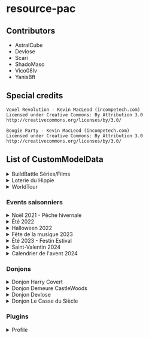 # resource-pac

## Contributors

- AstralCube
- Devlose
- Scari
- ShadoMaso
- Vico08lv
- YanisBft

## Special credits

```
Voxel Revolution - Kevin MacLeod (incompetech.com)
Licensed under Creative Commons: By Attribution 3.0
http://creativecommons.org/licenses/by/3.0/
```

```
Boogie Party - Kevin MacLeod (incompetech.com)
Licensed under Creative Commons: By Attribution 3.0
http://creativecommons.org/licenses/by/3.0/
```

## List of CustomModelData

<details>
<summary>BuildBattle Séries/Films</summary>

| CustomModelData | Item                      | Model path                                                                |
|-----------------|---------------------------|---------------------------------------------------------------------------|
| 1               | heart_of_the_sea          | peaceandcube:buildbattle/series_films/clap                                |
| 1               | iron_axe                  | peaceandcube:buildbattle/series_films/cameraxe1                           |
| 2               | iron_axe                  | peaceandcube:buildbattle/series_films/cameraxe2                           |
| 3               | iron_axe                  | peaceandcube:buildbattle/series_films/cameraxe3                           |

</details>

<details>
<summary>Loterie du Hippie</summary>

| CustomModelData | Item                      | Model path                                                                |
|-----------------|---------------------------|---------------------------------------------------------------------------|
| 822             | diamond_sword             | peaceandcube:event/loterie_ete_2022/loterie_pagaie                        |
| 822             | netherite_sword           | peaceandcube:event/loterie_ete_2022/loterie_pagaie                        |
| 822             | flower_banner_pattern     | peaceandcube:event/loterie_ete_2022/pagaie_texture                        |
| 823             | diamond_hoe               | peaceandcube:event/loterie_ete_2023/rateau                                |
| 823             | netherite_hoe             | peaceandcube:event/loterie_ete_2023/rateau                                |
| 823             | flower_banner_pattern     | peaceandcube:event/loterie_ete_2023/rateau_texture                        |

</details>

<details>
<summary>WorldTour</summary>

| CustomModelData | Item                      | Model path                                                                |
|-----------------|---------------------------|---------------------------------------------------------------------------|
| 4315            | compass                   | peaceandcube:worldtour/wt15/compass_00                                    |
| 4315            | globe_banner_pattern      | peaceandcube:worldtour/wt15/drapeauwt15                                   |
| 4316            | globe_banner_pattern      | peaceandcube:worldtour/wt16/drapeauwt16                                   |

</details>

### Events saisonniers

<details>
<summary>Noël 2021 - Pêche hivernale</summary>

| CustomModelData | Item                      | Model path                                         |
|-----------------|---------------------------|----------------------------------------------------|
| 2021            | iron_pickaxe              | peaceandcube:adventcalendar/pioche_sucree          |
| 2101            | cod                       | peaceandcube:event/peche_hivernale/morue_glace     |
| 2102            | pufferfish                | peaceandcube:event/peche_hivernale/fugu_gele       |
| 2103            | tropical_fish             | peaceandcube:event/peche_hivernale/nemo_perdu      |
| 2104            | salmon                    | peaceandcube:event/peche_hivernale/saumon_frais    |
| 2105            | axolotl_bucket            | peaceandcube:event/peche_hivernale/compagnon_hiver |
| 21000           | fishing_rod               | peaceandcube:event/peche_hivernale/ph_canne_lvl1_1 |
| 21001           | fishing_rod               | peaceandcube:event/peche_hivernale/ph_canne_lvl2_1 |
| 21002           | fishing_rod               | peaceandcube:event/peche_hivernale/ph_canne_lvl3_1 |
| 21003           | fishing_rod               | peaceandcube:event/peche_hivernale/ph_canne_lvl4_1 |
| 21004           | fishing_rod               | peaceandcube:event/peche_hivernale/ph_canne_lvl5_1 |
| 21005           | fishing_rod               | peaceandcube:event/peche_hivernale/ph_canne_skin_1 |
| 21005           | flower_banner_pattern     | peaceandcube:event/peche_hivernale/ph_canne_skin   |

</details>

<details>
<summary>Été 2022</summary>

| CustomModelData | Item                      | Model path                                        |
|-----------------|---------------------------|---------------------------------------------------|
| 822             | diamond_axe               | peaceandcube:event/ete_2022_quete/hache_amethyst1 |
| 822             | netherite_axe             | peaceandcube:event/ete_2022_quete/hache_amethyst2 |

</details>

<details>
<summary>Halloween 2022</summary>

| CustomModelData | Item                      | Model path                                                      |
|-----------------|---------------------------|-----------------------------------------------------------------|
| 202210          | netherite_pickaxe         | peaceandcube:event/halloween2022/foreuse                        |
| 2022101         | flower_banner_pattern     | peaceandcube:event/halloween2022/pioche_chauve_souris_texture   |
| 2022101         | netherite_pickaxe         | peaceandcube:event/halloween2022/pioche_chauve_souris           |
| 2022102         | flower_banner_pattern     | peaceandcube:event/halloween2022/hachampignon_texture           |
| 2022102         | netherite_axe             | peaceandcube:event/halloween2022/hachampignon                   |
| 2022103         | flower_banner_pattern     | peaceandcube:event/halloween2022/epee_glace_texture             |
| 2022103         | netherite_sword           | peaceandcube:event/halloween2022/epee_glace                     |
| 2022104         | flower_banner_pattern     | peaceandcube:event/halloween2022/faux_texture                   |
| 2022104         | netherite_hoe             | peaceandcube:event/halloween2022/faux                           |
| 2022110         | flower_banner_pattern     | peaceandcube:event/halloween2022/adr/t1b1                       |
| 2022111         | flower_banner_pattern     | peaceandcube:event/halloween2022/adr/t1b2                       |
| 2022112         | flower_banner_pattern     | peaceandcube:event/halloween2022/adr/t1b3                       |
| 2022113         | flower_banner_pattern     | peaceandcube:event/halloween2022/adr/t1b4                       |
| 2022114         | flower_banner_pattern     | peaceandcube:event/halloween2022/adr/t1b5                       |
| 2022115         | flower_banner_pattern     | peaceandcube:event/halloween2022/adr/t1b6                       |
| 2022116         | flower_banner_pattern     | peaceandcube:event/halloween2022/adr/t1b7                       |
| 2022117         | flower_banner_pattern     | peaceandcube:event/halloween2022/adr/t1b8                       |
| 2022118         | flower_banner_pattern     | peaceandcube:event/halloween2022/adr/t2b1_1                     |
| 2022119         | flower_banner_pattern     | peaceandcube:event/halloween2022/adr/t2b1_2                     |
| 2022120         | flower_banner_pattern     | peaceandcube:event/halloween2022/adr/t2b1                       |
| 2022121         | flower_banner_pattern     | peaceandcube:event/halloween2022/adr/t2b2_1                     |
| 2022122         | flower_banner_pattern     | peaceandcube:event/halloween2022/adr/t2b2_2                     |
| 2022123         | flower_banner_pattern     | peaceandcube:event/halloween2022/adr/t2b2                       |
| 2022124         | flower_banner_pattern     | peaceandcube:event/halloween2022/adr/t2b3_1                     |
| 2022125         | flower_banner_pattern     | peaceandcube:event/halloween2022/adr/t2b3_2                     |
| 2022126         | flower_banner_pattern     | peaceandcube:event/halloween2022/adr/t2b3                       |
| 2022127         | flower_banner_pattern     | peaceandcube:event/halloween2022/adr/t2b4_1                     |
| 2022128         | flower_banner_pattern     | peaceandcube:event/halloween2022/adr/t2b4_2                     |
| 2022129         | flower_banner_pattern     | peaceandcube:event/halloween2022/adr/t2b4                       |
| 2022130         | flower_banner_pattern     | peaceandcube:event/halloween2022/adr/t3b1_1                     |
| 2022131         | flower_banner_pattern     | peaceandcube:event/halloween2022/adr/t3b1_2                     |
| 2022132         | flower_banner_pattern     | peaceandcube:event/halloween2022/adr/t3b1                       |
| 2022133         | flower_banner_pattern     | peaceandcube:event/halloween2022/adr/t3b2_1                     |
| 2022134         | flower_banner_pattern     | peaceandcube:event/halloween2022/adr/t3b2_2                     |
| 2022135         | flower_banner_pattern     | peaceandcube:event/halloween2022/adr/t3b2                       |
| 2022136         | flower_banner_pattern     | peaceandcube:event/halloween2022/adr/t4b1_1                     |
| 2022137         | flower_banner_pattern     | peaceandcube:event/halloween2022/adr/t4b1_2                     |
| 2022138         | flower_banner_pattern     | peaceandcube:event/halloween2022/adr/t4b1                       |

</details>

<details>
<summary>Fête de la musique 2023</summary>

| CustomModelData | Item                      | Model path                                      |
|-----------------|---------------------------|-------------------------------------------------|
| 623             | bow                       | peaceandcube:event/musique2023/violon           |
| 623             | knowledge_book            | peaceandcube:event/musique2023/radio_vert_pause |
| 624             | knowledge_book            | peaceandcube:event/musique2023/radio_vert_play  |
| 625             | knowledge_book            | peaceandcube:event/musique2023/radio_rose_pause |
| 626             | knowledge_book            | peaceandcube:event/musique2023/radio_rose_play  |

</details>

<details>
<summary>Été 2023 - Festin Estival</summary>

| CustomModelData | Item            | Model path                                              |
|-----------------|-----------------|---------------------------------------------------------|
| 7230            | pumpkin_seeds   | peaceandcube:event/festin_estival/riz                   |
| 7230            | sugar           | peaceandcube:event/festin_estival/sel                   |
| 7231            | sugar           | peaceandcube:event/festin_estival/farine                |
| 7230            | tropical_fish   | peaceandcube:event/festin_estival/moule                 |
| 7230            | wheat           | peaceandcube:event/festin_estival/houblon               |
| 7231            | wheat           | peaceandcube:event/festin_estival/mais                  |
| 7230            | salmon          | peaceandcube:event/festin_estival/thon                  |
| 7230            | potion          | peaceandcube:event/festin_estival/huile_tournesol       |
| 7231            | potion          | peaceandcube:event/festin_estival/jus_pomme             |
| 7232            | potion          | peaceandcube:event/festin_estival/sirop_coquelicot      |
| 7233            | potion          | peaceandcube:event/festin_estival/chocolat_chaud        |
| 7234            | potion          | peaceandcube:event/festin_estival/biere                 |
| 7235            | potion          | peaceandcube:event/festin_estival/lait                  |
| 7236            | potion          | peaceandcube:event/festin_estival/jus_raisin            |
| 7237            | potion          | peaceandcube:event/festin_estival/vin_rouge             |
| 7238            | potion          | peaceandcube:event/festin_estival/rhum                  |
| 7239            | potion          | peaceandcube:event/festin_estival/cidre                 |
| 7240            | potion          | peaceandcube:event/festin_estival/get_27                |
| 7230            | carrot          | peaceandcube:event/festin_estival/carottes_rapees       |
| 7230            | cooked_salmon   | peaceandcube:event/festin_estival/sushi_saumon          |
| 7231            | cooked_salmon   | peaceandcube:event/festin_estival/sushi_thon            |
| 7232            | cooked_salmon   | peaceandcube:event/festin_estival/moules_frites         |
| 7233            | cooked_salmon   | peaceandcube:event/festin_estival/maki_saumon           |
| 7234            | cooked_salmon   | peaceandcube:event/festin_estival/maki_thon             |
| 7230            | baked_potato    | peaceandcube:event/festin_estival/frites                |
| 7231            | baked_potato    | peaceandcube:event/festin_estival/fromage               |
| 7232            | baked_potato    | peaceandcube:event/festin_estival/beignet_oignon        |
| 7230            | pumpkin_pie     | peaceandcube:event/festin_estival/tarte_pommes          |
| 7231            | pumpkin_pie     | peaceandcube:event/festin_estival/gateau_chocolat       |
| 7232            | pumpkin_pie     | peaceandcube:event/festin_estival/omelette              |
| 7230            | potato          | peaceandcube:event/festin_estival/popcorn_sucre         |
| 7231            | potato          | peaceandcube:event/festin_estival/popcorn_sale          |
| 7230            | cookie          | peaceandcube:event/festin_estival/chocolat_noir         |
| 7231            | cookie          | peaceandcube:event/festin_estival/chocolat_lait         |
| 7232            | cookie          | peaceandcube:event/festin_estival/chocolat_blanc        |
| 7233            | cookie          | peaceandcube:event/festin_estival/biscuit_chinois       |
| 7230            | apple           | peaceandcube:event/festin_estival/salade_verte          |
| 7231            | apple           | peaceandcube:event/festin_estival/tomate                |
| 7232            | apple           | peaceandcube:event/festin_estival/avocat                |
| 7233            | apple           | peaceandcube:event/festin_estival/poire                 |
| 7230            | sweet_berries   | peaceandcube:event/festin_estival/raisin                |
| 7231            | sweet_berries   | peaceandcube:event/festin_estival/fraise                |
| 7230            | beetroot        | peaceandcube:event/festin_estival/oignon                |
| 7230            | kelp            | peaceandcube:event/festin_estival/menthe                |
| 7230            | gold_ingot      | peaceandcube:event/festin_estival/beurre                |
| 7230            | porkchop        | peaceandcube:event/festin_estival/jambon                |
| 7231            | porkchop        | peaceandcube:event/festin_estival/saucisse              |
| 7230            | cooked_porkchop | peaceandcube:event/festin_estival/jambon_beurre         |
| 7230            | cooked_beef     | peaceandcube:event/festin_estival/tomate_farcie         |
| 7231            | cooked_beef     | peaceandcube:event/festin_estival/hamburger             |
| 7232            | cooked_beef     | peaceandcube:event/festin_estival/pizza                 |
| 7233            | cooked_beef     | peaceandcube:event/festin_estival/kebab                 |
| 7230            | cooked_chicken  | peaceandcube:event/festin_estival/hot_dog               |
| 7230            | rabbit_stew     | peaceandcube:event/festin_estival/salade_estivale       |
| 7231            | rabbit_stew     | peaceandcube:event/festin_estival/salade_fruits         |
| 7232            | rabbit_stew     | peaceandcube:event/festin_estival/ratatouille           |
| 7230            | bread           | peaceandcube:event/festin_estival/pain_raisins          |
| 7231            | bread           | peaceandcube:event/festin_estival/pain_chocolat         |
| 7230            | golden_apple    | peaceandcube:event/festin_estival/glace_chocolat        |
| 7231            | golden_apple    | peaceandcube:event/festin_estival/glace_pomme           |
| 7232            | golden_apple    | peaceandcube:event/festin_estival/glace_poire           |
| 7233            | golden_apple    | peaceandcube:event/festin_estival/glace_fraise          |
| 7234            | golden_apple    | peaceandcube:event/festin_estival/glace_rhum_raisins    |
| 7235            | golden_apple    | peaceandcube:event/festin_estival/glace_vanille         |
| 7236            | golden_apple    | peaceandcube:event/festin_estival/glace_menthe_chocolat |
| 7230            | mushroom_stew   | peaceandcube:event/festin_estival/mousse_chocolat       |
| 7230            | glow_berries    | peaceandcube:event/festin_estival/bonbon_miel           |
| 7231            | glow_berries    | peaceandcube:event/festin_estival/bonbon_pomme          |
| 7232            | glow_berries    | peaceandcube:event/festin_estival/bonbon_fraise         |
| 7230            | stick           | peaceandcube:event/festin_estival/vanille               |
| 7230            | iron_sword      | peaceandcube:event/festin_estival/couteau               |
| 7230            | written_book    | peaceandcube:event/festin_estival/guide_recettes        |

</details>

<details>
<summary>Saint-Valentin 2024</summary>

| CustomModelData | Item                      | Model path                               |
|-----------------|---------------------------|------------------------------------------|
| 2402            | bow                       | peaceandcube:event/sv2024/arc_passionnel |

</details>

<details>
<summary>Calendrier de l'avent 2024</summary>

| CustomModelData | Item | Model path                                  |
|-----------------|------|---------------------------------------------|
| 202412          | mace | peaceandcube:adventcalendar/maillet_de_noel |

</details>

### Donjons

<details>
<summary>Donjon Harry Covert</summary>

| CustomModelData | Item                      | Model path                                       |
|-----------------|---------------------------|--------------------------------------------------|
| 201             | firework_rocket           | peaceandcube:donjon/harry_covert/sort1           |
| 202             | firework_rocket           | peaceandcube:donjon/harry_covert/sort2           |
| 203             | firework_rocket           | peaceandcube:donjon/harry_covert/sort3           |
| 204             | crossbow                  | peaceandcube:donjon/harry_covert/baguette1       |
| 205             | crossbow                  | peaceandcube:donjon/harry_covert/baguette2       |
| 206             | crossbow                  | peaceandcube:donjon/harry_covert/baguette3       |
| 207             | crossbow                  | peaceandcube:donjon/harry_covert/baguette4       |
| 208             | crossbow                  | peaceandcube:donjon/harry_covert/baguette5       |
| 209             | crossbow                  | peaceandcube:donjon/harry_covert/baguette6       |
| 210             | crossbow                  | peaceandcube:donjon/harry_covert/baguette7       |
| 211             | crossbow                  | peaceandcube:donjon/harry_covert/baguette8       |
| 212             | tipped_arrow              | peaceandcube:donjon/harry_covert/sort_parchemin  |
| 213             | tipped_arrow              | peaceandcube:donjon/harry_covert/sort_parchemin  |
| 214             | tipped_arrow              | peaceandcube:donjon/harry_covert/sort_parchemin  |
| 215             | tipped_arrow              | peaceandcube:donjon/harry_covert/sort_parchemin  |
| 216             | tipped_arrow              | peaceandcube:donjon/harry_covert/sort_parchemin  |
| 217             | tipped_arrow              | peaceandcube:donjon/harry_covert/sort_parchemin  |
| 218             | tipped_arrow              | peaceandcube:donjon/harry_covert/sort_parchemin  |
| 219             | tipped_arrow              | peaceandcube:donjon/harry_covert/sort_parchemin  |
| 220             | gold_nugget               | peaceandcube:donjon/harry_covert/coins           |
| 221             | netherite_hoe             | peaceandcube:donjon/harry_covert/canne_kir       |
| 222             | wooden_axe                | peaceandcube:donjon/harry_covert/hache_troll     |
| 223             | iron_sword                | peaceandcube:donjon/harry_covert/croc_tofu       |
| 224             | rabbit_foot               | peaceandcube:donjon/harry_covert/patte_tofu      |
| 225             | iron_sword                | peaceandcube:donjon/harry_covert/epee_magique    |
| 226             | golden_sword              | peaceandcube:donjon/harry_covert/couteau_aiguise |
| 227             | stone_axe                 | peaceandcube:donjon/harry_covert/hachoir         |

</details>

<details>
<summary>Donjon Demeure CastleWoods</summary>

| CustomModelData | Item            | Model path                                                |
|-----------------|-----------------|-----------------------------------------------------------|
| 401             | crossbow        | peaceandcube:donjon/demeure_castlewoods/arquebuse         |
| 401             | crossbow        | peaceandcube:donjon/demeure_castlewoods/arquebuse1        |
| 401             | crossbow        | peaceandcube:donjon/demeure_castlewoods/arquebuse2        |
| 401             | netherite_sword | peaceandcube:donjon/demeure_castlewoods/couteau_sacrifice |
| 402             | netherite_sword | peaceandcube:donjon/demeure_castlewoods/claymore          |
| 401             | iron_axe        | peaceandcube:donjon/demeure_castlewoods/hachoir           |


</details>

<details>
<summary>Donjon Devlose</summary>

| CustomModelData | Item                      | Model path                                                      |
|-----------------|---------------------------|-----------------------------------------------------------------|
| 501             | bow                       | peaceandcube:donjon/donjon_devlose/bow/bow_base                 |
| 501             | clock                     | peaceandcube:donjon/donjon_devlose/clock/clock_model            |
| 501             | netherite_axe             | peaceandcube:donjon/donjon_devlose/axe/axe_base                 |
| 501             | netherite_hoe             | peaceandcube:donjon/donjon_devlose/hoe/hoe_base                 |
| 501             | netherite_pickaxe         | peaceandcube:donjon/donjon_devlose/pickaxe/pickaxe_base         |
| 501             | netherite_shovel          | peaceandcube:donjon/donjon_devlose/shovel/shovel_base           |
| 501             | netherite_sword           | peaceandcube:donjon/donjon_devlose/sword/sword_base             |
| 501             | totem_of_undying          | peaceandcube:donjon/donjon_devlose/statue/devlose               |
| 502             | bow                       | peaceandcube:donjon/donjon_devlose/bow/bow_orange               |
| 502             | clock                     | peaceandcube:donjon/donjon_devlose/clock/clock_model_orange     |
| 502             | iron_nugget               | peaceandcube:donjon/donjon_devlose/jetons/jeton_orange          |
| 502             | netherite_axe             | peaceandcube:donjon/donjon_devlose/axe/axe_orange               |
| 502             | netherite_hoe             | peaceandcube:donjon/donjon_devlose/hoe/hoe_orange               |
| 502             | netherite_pickaxe         | peaceandcube:donjon/donjon_devlose/pickaxe/pickaxe_orange       |
| 502             | netherite_shovel          | peaceandcube:donjon/donjon_devlose/shovel/shovel_orange         |
| 502             | netherite_sword           | peaceandcube:donjon/donjon_devlose/sword/sword_orange           |
| 502             | paper                     | peaceandcube:donjon/donjon_devlose/cartes/carte_orange          |
| 502             | totem_of_undying          | peaceandcube:donjon/donjon_devlose/statue/scari                 |
| 503             | bow                       | peaceandcube:donjon/donjon_devlose/bow/bow_magenta              |
| 503             | clock                     | peaceandcube:donjon/donjon_devlose/clock/clock_model_magenta    |
| 503             | iron_nugget               | peaceandcube:donjon/donjon_devlose/jetons/jeton_magenta         |
| 503             | netherite_axe             | peaceandcube:donjon/donjon_devlose/axe/axe_magenta              |
| 503             | netherite_hoe             | peaceandcube:donjon/donjon_devlose/hoe/hoe_magenta              |
| 503             | netherite_pickaxe         | peaceandcube:donjon/donjon_devlose/pickaxe/pickaxe_magenta      |
| 503             | netherite_shovel          | peaceandcube:donjon/donjon_devlose/shovel/shovel_magenta        |
| 503             | netherite_sword           | peaceandcube:donjon/donjon_devlose/sword/sword_magenta          |
| 503             | paper                     | peaceandcube:donjon/donjon_devlose/cartes/carte_magenta         |
| 503             | totem_of_undying          | peaceandcube:donjon/donjon_devlose/statue/vico                  |
| 504             | bow                       | peaceandcube:donjon/donjon_devlose/bow/bow_light_blue           |
| 504             | clock                     | peaceandcube:donjon/donjon_devlose/clock/clock_model_light_blue |
| 504             | iron_nugget               | peaceandcube:donjon/donjon_devlose/jetons/jeton_light_blue      |
| 504             | netherite_axe             | peaceandcube:donjon/donjon_devlose/axe/axe_light_blue           |
| 504             | netherite_hoe             | peaceandcube:donjon/donjon_devlose/hoe/hoe_light_blue           |
| 504             | netherite_pickaxe         | peaceandcube:donjon/donjon_devlose/pickaxe/pickaxe_light_blue   |
| 504             | netherite_shovel          | peaceandcube:donjon/donjon_devlose/shovel/shovel_light_blue     |
| 504             | netherite_sword           | peaceandcube:donjon/donjon_devlose/sword/sword_light_blue       |
| 504             | paper                     | peaceandcube:donjon/donjon_devlose/cartes/carte_light_blue      |
| 504             | totem_of_undying          | peaceandcube:donjon/donjon_devlose/vendeurs/vendeur_orange      |
| 505             | bow                       | peaceandcube:donjon/donjon_devlose/bow/bow_lime                 |
| 505             | clock                     | peaceandcube:donjon/donjon_devlose/clock/clock_model_lime       |
| 505             | iron_nugget               | peaceandcube:donjon/donjon_devlose/jetons/jeton_lime            |
| 505             | netherite_axe             | peaceandcube:donjon/donjon_devlose/axe/axe_lime                 |
| 505             | netherite_hoe             | peaceandcube:donjon/donjon_devlose/hoe/hoe_lime                 |
| 505             | netherite_pickaxe         | peaceandcube:donjon/donjon_devlose/pickaxe/pickaxe_lime         |
| 505             | netherite_shovel          | peaceandcube:donjon/donjon_devlose/shovel/shovel_lime           |
| 505             | netherite_sword           | peaceandcube:donjon/donjon_devlose/sword/sword_lime             |
| 505             | paper                     | peaceandcube:donjon/donjon_devlose/cartes/carte_lime            |
| 505             | totem_of_undying          | peaceandcube:donjon/donjon_devlose/vendeurs/vendeur_magenta     |
| 506             | bow                       | peaceandcube:donjon/donjon_devlose/bow/bow_pink                 |
| 506             | clock                     | peaceandcube:donjon/donjon_devlose/clock/clock_model_pink       |
| 506             | iron_nugget               | peaceandcube:donjon/donjon_devlose/jetons/jeton_pink            |
| 506             | netherite_axe             | peaceandcube:donjon/donjon_devlose/axe/axe_pink                 |
| 506             | netherite_hoe             | peaceandcube:donjon/donjon_devlose/hoe/hoe_pink                 |
| 506             | netherite_pickaxe         | peaceandcube:donjon/donjon_devlose/pickaxe/pickaxe_pink         |
| 506             | netherite_shovel          | peaceandcube:donjon/donjon_devlose/shovel/shovel_pink           |
| 506             | netherite_sword           | peaceandcube:donjon/donjon_devlose/sword/sword_pink             |
| 506             | paper                     | peaceandcube:donjon/donjon_devlose/cartes/carte_pink            |
| 506             | totem_of_undying          | peaceandcube:donjon/donjon_devlose/vendeurs/vendeur_light_blue  |
| 507             | bow                       | peaceandcube:donjon/donjon_devlose/bow/bow_red                  |
| 507             | clock                     | peaceandcube:donjon/donjon_devlose/clock/clock_model_red        |
| 507             | iron_nugget               | peaceandcube:donjon/donjon_devlose/jetons/jeton_red             |
| 507             | netherite_axe             | peaceandcube:donjon/donjon_devlose/axe/axe_red                  |
| 507             | netherite_hoe             | peaceandcube:donjon/donjon_devlose/hoe/hoe_red                  |
| 507             | netherite_pickaxe         | peaceandcube:donjon/donjon_devlose/pickaxe/pickaxe_red          |
| 507             | netherite_shovel          | peaceandcube:donjon/donjon_devlose/shovel/shovel_red            |
| 507             | netherite_sword           | peaceandcube:donjon/donjon_devlose/sword/sword_red              |
| 507             | paper                     | peaceandcube:donjon/donjon_devlose/cartes/carte_red             |
| 507             | totem_of_undying          | peaceandcube:donjon/donjon_devlose/vendeurs/vendeur_lime        |
| 508             | bow                       | peaceandcube:donjon/donjon_devlose/bow/bow_yellow               |
| 508             | clock                     | peaceandcube:donjon/donjon_devlose/clock/clock_model_yellow     |
| 508             | iron_nugget               | peaceandcube:donjon/donjon_devlose/jetons/jeton_yellow          |
| 508             | netherite_axe             | peaceandcube:donjon/donjon_devlose/axe/axe_yellow               |
| 508             | netherite_hoe             | peaceandcube:donjon/donjon_devlose/hoe/hoe_yellow               |
| 508             | netherite_pickaxe         | peaceandcube:donjon/donjon_devlose/pickaxe/pickaxe_yellow       |
| 508             | netherite_shovel          | peaceandcube:donjon/donjon_devlose/shovel/shovel_yellow         |
| 508             | netherite_sword           | peaceandcube:donjon/donjon_devlose/sword/sword_yellow           |
| 508             | paper                     | peaceandcube:donjon/donjon_devlose/cartes/carte_yellow          |
| 508             | totem_of_undying          | peaceandcube:donjon/donjon_devlose/vendeurs/vendeur_pink        |
| 509             | bow                       | peaceandcube:donjon/donjon_devlose/bow/bow_purple               |
| 509             | clock                     | peaceandcube:donjon/donjon_devlose/clock/clock_model_purple     |
| 509             | iron_nugget               | peaceandcube:donjon/donjon_devlose/jetons/jeton_purple          |
| 509             | netherite_axe             | peaceandcube:donjon/donjon_devlose/axe/axe_purple               |
| 509             | netherite_hoe             | peaceandcube:donjon/donjon_devlose/hoe/hoe_purple               |
| 509             | netherite_pickaxe         | peaceandcube:donjon/donjon_devlose/pickaxe/pickaxe_purple       |
| 509             | netherite_shovel          | peaceandcube:donjon/donjon_devlose/shovel/shovel_purple         |
| 509             | netherite_sword           | peaceandcube:donjon/donjon_devlose/sword/sword_purple           |
| 509             | paper                     | peaceandcube:donjon/donjon_devlose/cartes/carte_purple          |
| 509             | totem_of_undying          | peaceandcube:donjon/donjon_devlose/vendeurs/vendeur_red         |
| 510             | bow                       | peaceandcube:donjon/donjon_devlose/bow/bow_rainbow              |
| 510             | clock                     | peaceandcube:donjon/donjon_devlose/clock/clock_model_rainbow    |
| 510             | netherite_axe             | peaceandcube:donjon/donjon_devlose/axe/axe_rainbow              |
| 510             | netherite_hoe             | peaceandcube:donjon/donjon_devlose/hoe/hoe_rainbow              |
| 510             | netherite_pickaxe         | peaceandcube:donjon/donjon_devlose/pickaxe/pickaxe_rainbow      |
| 510             | netherite_shovel          | peaceandcube:donjon/donjon_devlose/shovel/shovel_rainbow        |
| 510             | netherite_sword           | peaceandcube:donjon/donjon_devlose/sword/sword_rainbow          |
| 510             | paper                     | peaceandcube:donjon/donjon_devlose/boost/armor                  |
| 510             | totem_of_undying          | peaceandcube:donjon/donjon_devlose/vendeurs/vendeur_yellow      |
| 511             | paper                     | peaceandcube:donjon/donjon_devlose/boost/attackkb               |
| 511             | totem_of_undying          | peaceandcube:donjon/donjon_devlose/vendeurs/vendeur_purple      |
| 512             | paper                     | peaceandcube:donjon/donjon_devlose/boost/attackspeed            |
| 513             | paper                     | peaceandcube:donjon/donjon_devlose/boost/damage                 |
| 514             | paper                     | peaceandcube:donjon/donjon_devlose/boost/health                 |
| 515             | paper                     | peaceandcube:donjon/donjon_devlose/boost/kresistance            |
| 516             | paper                     | peaceandcube:donjon/donjon_devlose/boost/luck                   |
| 517             | paper                     | peaceandcube:donjon/donjon_devlose/boost/speed                  |
| 518             | paper                     | peaceandcube:donjon/donjon_devlose/chroma/chroma_orange         |
| 519             | paper                     | peaceandcube:donjon/donjon_devlose/chroma/chroma_magenta        |
| 520             | paper                     | peaceandcube:donjon/donjon_devlose/chroma/chroma_light_blue     |
| 521             | paper                     | peaceandcube:donjon/donjon_devlose/chroma/chroma_lime           |
| 522             | paper                     | peaceandcube:donjon/donjon_devlose/chroma/chroma_pink           |
| 523             | paper                     | peaceandcube:donjon/donjon_devlose/chroma/chroma_red            |
| 524             | paper                     | peaceandcube:donjon/donjon_devlose/chroma/chroma_yellow         |
| 525             | paper                     | peaceandcube:donjon/donjon_devlose/chroma/chroma_purple         |
| 526             | paper                     | peaceandcube:donjon/donjon_devlose/chroma/chroma_rainbow        |

</details>

<details>
<summary>Donjon Le Casse du Siècle</summary>

| CustomModelData | Item              | Model path                                   |
|-----------------|-------------------|----------------------------------------------|
| 601             | birch_fence_gate  | peaceandcube:donjon/le_casse/lunettes        |
| 601             | crossbow          | peaceandcube:donjon/le_casse/scifi_gun       |
| 601             | diamond           | peaceandcube:donjon/le_casse/citrine         |
| 602             | diamond           | peaceandcube:donjon/le_casse/saphir          |
| 603             | diamond           | peaceandcube:donjon/le_casse/ruby            |
| 604             | diamond           | peaceandcube:donjon/le_casse/kunzite         |
| 605             | diamond           | peaceandcube:donjon/le_casse/jade            |
| 601             | diamond_axe       | peaceandcube:donjon/le_casse/axe_c           |
| 602             | diamond_axe       | peaceandcube:donjon/le_casse/axe_s           |
| 603             | diamond_axe       | peaceandcube:donjon/le_casse/axe_r           |
| 604             | diamond_axe       | peaceandcube:donjon/le_casse/axe_k           |
| 605             | diamond_axe       | peaceandcube:donjon/le_casse/axe_j           |
| 601             | diamond_hoe       | peaceandcube:donjon/le_casse/hoe_c           |
| 602             | diamond_hoe       | peaceandcube:donjon/le_casse/hoe_s           |
| 603             | diamond_hoe       | peaceandcube:donjon/le_casse/hoe_r           |
| 604             | diamond_hoe       | peaceandcube:donjon/le_casse/hoe_k           |
| 605             | diamond_hoe       | peaceandcube:donjon/le_casse/hoe_j           |
| 601             | diamond_pickaxe   | peaceandcube:donjon/le_casse/pickaxe_c       |
| 602             | diamond_pickaxe   | peaceandcube:donjon/le_casse/pickaxe_s       |
| 603             | diamond_pickaxe   | peaceandcube:donjon/le_casse/pickaxe_r       |
| 604             | diamond_pickaxe   | peaceandcube:donjon/le_casse/pickaxe_k       |
| 605             | diamond_pickaxe   | peaceandcube:donjon/le_casse/pickaxe_j       |
| 601             | diamond_shovel    | peaceandcube:donjon/le_casse/shovel_c        |
| 602             | diamond_shovel    | peaceandcube:donjon/le_casse/shovel_s        |
| 603             | diamond_shovel    | peaceandcube:donjon/le_casse/shovel_r        |
| 604             | diamond_shovel    | peaceandcube:donjon/le_casse/shovel_k        |
| 605             | diamond_shovel    | peaceandcube:donjon/le_casse/shovel_j        |
| 601             | diamond_sword     | peaceandcube:donjon/le_casse/sword_c         |
| 602             | diamond_sword     | peaceandcube:donjon/le_casse/sword_s         |
| 603             | diamond_sword     | peaceandcube:donjon/le_casse/sword_r         |
| 604             | diamond_sword     | peaceandcube:donjon/le_casse/sword_k         |
| 605             | diamond_sword     | peaceandcube:donjon/le_casse/sword_j         |
| 601             | fishing_rod       | peaceandcube:donjon/le_casse/grappin1        |
| 601             | fishing_rod       | peaceandcube:donjon/le_casse/grappin2        |
| 601             | iron_sword        | peaceandcube:donjon/le_casse/medieval_sword  |
| 601             | netherite_axe     | peaceandcube:donjon/le_casse/axe_c           |
| 602             | netherite_axe     | peaceandcube:donjon/le_casse/axe_s           |
| 603             | netherite_axe     | peaceandcube:donjon/le_casse/axe_r           |
| 604             | netherite_axe     | peaceandcube:donjon/le_casse/axe_k           |
| 605             | netherite_axe     | peaceandcube:donjon/le_casse/axe_j           |
| 606             | netherite_axe     | peaceandcube:donjon/le_casse/hammer          |
| 601             | netherite_hoe     | peaceandcube:donjon/le_casse/hoe_c           |
| 602             | netherite_hoe     | peaceandcube:donjon/le_casse/hoe_s           |
| 603             | netherite_hoe     | peaceandcube:donjon/le_casse/hoe_r           |
| 604             | netherite_hoe     | peaceandcube:donjon/le_casse/hoe_k           |
| 605             | netherite_hoe     | peaceandcube:donjon/le_casse/hoe_j           |
| 601             | netherite_pickaxe | peaceandcube:donjon/le_casse/pickaxe_c       |
| 602             | netherite_pickaxe | peaceandcube:donjon/le_casse/pickaxe_s       |
| 603             | netherite_pickaxe | peaceandcube:donjon/le_casse/pickaxe_r       |
| 604             | netherite_pickaxe | peaceandcube:donjon/le_casse/pickaxe_k       |
| 605             | netherite_pickaxe | peaceandcube:donjon/le_casse/pickaxe_j       |
| 606             | netherite_pickaxe | peaceandcube:donjon/le_casse/wrench          |
| 601             | netherite_shovel  | peaceandcube:donjon/le_casse/shovel_c        |
| 602             | netherite_shovel  | peaceandcube:donjon/le_casse/shovel_s        |
| 603             | netherite_shovel  | peaceandcube:donjon/le_casse/shovel_r        |
| 604             | netherite_shovel  | peaceandcube:donjon/le_casse/shovel_k        |
| 605             | netherite_shovel  | peaceandcube:donjon/le_casse/shovel_j        |
| 601             | netherite_sword   | peaceandcube:donjon/le_casse/sword_c         |
| 602             | netherite_sword   | peaceandcube:donjon/le_casse/sword_s         |
| 603             | netherite_sword   | peaceandcube:donjon/le_casse/sword_r         |
| 604             | netherite_sword   | peaceandcube:donjon/le_casse/sword_k         |
| 605             | netherite_sword   | peaceandcube:donjon/le_casse/sword_j         |
| 601             | red_shulker_box   | peaceandcube:donjon/le_casse/toolbox         |
| 601             | shears            | peaceandcube:donjon/le_casse/butterfly_knife |
| 601             | totem_of_undying  | peaceandcube:donjon/le_casse/garde1          |
| 602             | totem_of_undying  | peaceandcube:donjon/le_casse/garde2          |
| 603             | totem_of_undying  | peaceandcube:donjon/le_casse/garde3          |
| 604             | totem_of_undying  | peaceandcube:donjon/le_casse/garde4          |
| 605             | totem_of_undying  | peaceandcube:donjon/le_casse/garde5          |
| 606             | totem_of_undying  | peaceandcube:donjon/le_casse/grimpeur        |
| 607             | totem_of_undying  | peaceandcube:donjon/le_casse/secretaire      |
| 601             | wooden_sword      | peaceandcube:donjon/le_casse/tonfa           |

</details>

### Plugins

<details>
<summary>Profile</summary>

| CustomModelData | Item                      | Model path                                                                |
|-----------------|---------------------------|---------------------------------------------------------------------------|
| 3001            | lime_stained_glass_pane   | peaceandcube:profile/main/deco3                                           |
| 3001            | orange_stained_glass_pane | peaceandcube:profile/main/deco2                                           |
| 3001            | red_stained_glass_pane    | peaceandcube:profile/main/deco1                                           |
| 3002            | arrow                     | peaceandcube:profile/previous                                             |
| 3002            | barrier                   | peaceandcube:profile/exit                                                 |
| 3003            | arrow                     | peaceandcube:profile/next                                                 |
| 3004            | chain                     | peaceandcube:profile/main/links                                           |
| 3004            | golden_shovel             | peaceandcube:profile/main/claims                                          |
| 3004            | knowledge_book            | peaceandcube:profile/main/rules                                           |
| 3004            | map                       | peaceandcube:profile/main/dynmap                                          |
| 3004            | name_tag                  | peaceandcube:profile/main/head_tickets                                    |
| 3004            | player_head               | peaceandcube:profile/main/profile                                         |
| 3004            | red_bed                   | peaceandcube:profile/main/homes                                           |
| 3004            | sunflower                 | peaceandcube:profile/main/coins                                           |
| 3004            | writable_book             | peaceandcube:profile/main/mails                                           |
| 3010            | black_bed                 | peaceandcube:profile/homes/beds/black                                     |
| 3010            | blue_bed                  | peaceandcube:profile/homes/beds/blue                                      |
| 3010            | brown_bed                 | peaceandcube:profile/homes/beds/brown                                     |
| 3010            | cyan_bed                  | peaceandcube:profile/homes/beds/cyan                                      |
| 3010            | gray_bed                  | peaceandcube:profile/homes/beds/gray                                      |
| 3010            | green_bed                 | peaceandcube:profile/homes/beds/green                                     |
| 3010            | light_blue_bed            | peaceandcube:profile/homes/beds/light_blue                                |
| 3010            | light_gray_bed            | peaceandcube:profile/homes/beds/light_gray                                |
| 3010            | lime_bed                  | peaceandcube:profile/homes/beds/lime                                      |
| 3010            | magenta_bed               | peaceandcube:profile/homes/beds/magenta                                   |
| 3010            | orange_bed                | peaceandcube:profile/homes/beds/orange                                    |
| 3010            | pink_bed                  | peaceandcube:profile/homes/beds/pink                                      |
| 3010            | purple_bed                | peaceandcube:profile/homes/beds/purple                                    |
| 3010            | red_bed                   | peaceandcube:profile/homes/beds/red                                       |
| 3010            | white_bed                 | peaceandcube:profile/homes/beds/white                                     |
| 3010            | yellow_bed                | peaceandcube:profile/homes/beds/yellow                                    |
| 3011            | paper                     | peaceandcube:profile/homes/notes                                          |
| 3012            | black_dye                 | peaceandcube:profile/homes/colors/black                                   |
| 3012            | blue_dye                  | peaceandcube:profile/homes/colors/blue                                    |
| 3012            | brown_dye                 | peaceandcube:profile/homes/colors/brown                                   |
| 3012            | cyan_dye                  | peaceandcube:profile/homes/colors/cyan                                    |
| 3012            | gray_dye                  | peaceandcube:profile/homes/colors/gray                                    |
| 3012            | green_dye                 | peaceandcube:profile/homes/colors/green                                   |
| 3012            | light_blue_dye            | peaceandcube:profile/homes/colors/light_blue                              |
| 3012            | light_gray_dye            | peaceandcube:profile/homes/colors/light_gray                              |
| 3012            | lime_dye                  | peaceandcube:profile/homes/colors/lime                                    |
| 3012            | magenta_dye               | peaceandcube:profile/homes/colors/magenta                                 |
| 3012            | orange_dye                | peaceandcube:profile/homes/colors/orange                                  |
| 3012            | pink_dye                  | peaceandcube:profile/homes/colors/pink                                    |
| 3012            | purple_dye                | peaceandcube:profile/homes/colors/purple                                  |
| 3012            | red_dye                   | peaceandcube:profile/homes/colors/red                                     |
| 3012            | yellow_dye                | peaceandcube:profile/homes/colors/yellow                                  |
| 3012            | white_dye                 | peaceandcube:profile/homes/colors/white                                   |
| 3020            | golden_shovel             | peaceandcube:profile/claims/claim_world                                   |
| 3021            | golden_shovel             | peaceandcube:profile/claims/claim_nether                                  |
| 3022            | knowledge_book            | peaceandcube:profile/claims/permissions                                   |
| 3023            | paper                     | peaceandcube:profile/claims/name                                          |
| 3050            | clock                     | peaceandcube:profile/settings/ptime                                       |
| 3050            | sunflower                 | peaceandcube:profile/settings/pweather                                    |

</details>
